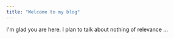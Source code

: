 ```yaml
---
title: "Welcome to my blog"
---
```


I'm glad you are here. I plan to talk about nothing of relevance
...
